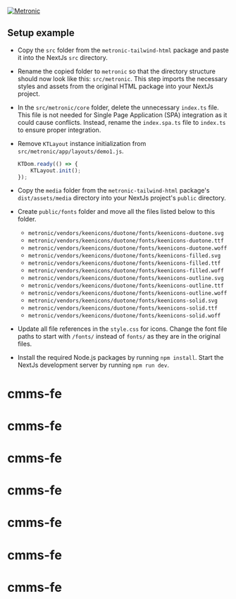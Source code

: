 <p>
	<a href="https://keenthemes.com/metronic">
		<img src="https://keenthemes.com/static/metronic/tailwind/docs/dist/assets/media/app/default-logo.svg" alt="Metronic"/>
	</a>
</p>

## Setup example

- Copy the `src` folder from the `metronic-tailwind-html` package and paste it into the NextJs `src` directory.


- Rename the copied folder to `metronic` so that the directory structure should now look like this: `src/metronic`. This step imports the necessary styles and assets from the original HTML package into your NextJs project.


- In the `src/metronic/core` folder, delete the unnecessary `index.ts` file. This file is not needed for Single Page Application (SPA) integration as it could cause conflicts. Instead, rename the `index.spa.ts` file to `index.ts` to ensure proper integration.


- Remove `KTLayout` instance initialization from `src/metronic/app/layouts/demo1.js`.
    ```javascript
    KTDom.ready(() => {
        KTLayout.init();
    });
    ```

- Copy the `media` folder from the `metronic-tailwind-html` package's `dist/assets/media` directory into your NextJs project's `public` directory.


- Create `public/fonts` folder and move all the files listed below to this folder.
  - `metronic/vendors/keenicons/duotone/fonts/keenicons-duotone.svg`
  - `metronic/vendors/keenicons/duotone/fonts/keenicons-duotone.ttf`
  - `metronic/vendors/keenicons/duotone/fonts/keenicons-duotone.woff`
  - `metronic/vendors/keenicons/duotone/fonts/keenicons-filled.svg`
  - `metronic/vendors/keenicons/duotone/fonts/keenicons-filled.ttf`
  - `metronic/vendors/keenicons/duotone/fonts/keenicons-filled.woff`
  - `metronic/vendors/keenicons/duotone/fonts/keenicons-outline.svg`
  - `metronic/vendors/keenicons/duotone/fonts/keenicons-outline.ttf`
  - `metronic/vendors/keenicons/duotone/fonts/keenicons-outline.woff`
  - `metronic/vendors/keenicons/duotone/fonts/keenicons-solid.svg`
  - `metronic/vendors/keenicons/duotone/fonts/keenicons-solid.ttf`
  - `metronic/vendors/keenicons/duotone/fonts/keenicons-solid.woff`


- Update all file references in the `style.css` for icons. Change the font file paths to start with `/fonts/` instead of `fonts/` as they are in the original files.


- Install the required Node.js packages by running `npm install`. Start the NextJs development server by running `npm run dev`.
# cmms-fe
# cmms-fe
# cmms-fe
# cmms-fe
# cmms-fe
# cmms-fe
# cmms-fe
